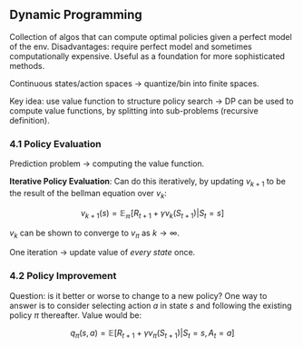 ## Dynamic Programming

Collection of algos that can compute optimal policies given a perfect model of the env. Disadvantages: require perfect model and sometimes computationally expensive.
Useful as a foundation for more sophisticated methods.

Continuous states/action spaces -> quantize/bin into finite spaces.

Key idea: use value function to structure policy search -> DP can be used to compute value functions, by splitting into sub-problems (recursive definition).

### 4.1 Policy Evaluation
Prediction problem -> computing the value function.

**Iterative Policy Evaluation**:
Can do this iteratively, by updating $v_{k+1}$ to be the result of the bellman equation over $v_k$:

$$ v_{k+1}(s) = \mathbb{E_\pi} [R_{t+1} + \gamma v_k(S_{t+1}) | S_t = s] $$

$v_k$ can be shown to converge to $v_\pi$ as $k \rightarrow \infty$.

One iteration -> update value of _every state_ once.

### 4.2 Policy Improvement

Question: is it better or worse to change to a new policy? One way to answer is to consider selecting action $a$ in state $s$ and following the existing policy $\pi$ thereafter. Value would be:

$$ q_{\pi}(s, a) = \mathbb{E} [R_{t+1} + \gamma v_{\pi}(S_{t+1}) | S_t = s, A_t = a] $$

